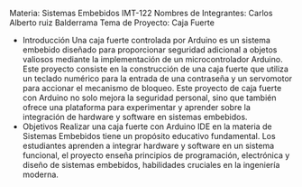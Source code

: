 Materia: Sistemas Embebidos IMT-122 
Nombres de Integrantes: Carlos Alberto ruiz Balderrama 
Tema de Proyecto: Caja Fuerte 
- Introducción
Una caja fuerte controlada por Arduino es un sistema embebido diseñado para proporcionar seguridad adicional a objetos valiosos mediante la implementación de un microcontrolador Arduino. 
Este proyecto consiste en la construcción de una caja fuerte que utiliza un teclado numérico para la entrada de una contraseña y un servomotor para accionar el mecanismo de bloqueo.
Este proyecto de caja fuerte con Arduino no solo mejora la seguridad personal, sino que también ofrece una plataforma para experimentar y aprender sobre la integración de hardware y software en sistemas embebidos. 
- Objetivos
Realizar una caja fuerte con Arduino IDE en la materia de Sistemas Embebidos tiene un propósito educativo fundamental. Los estudiantes aprenden a integrar hardware y software en un sistema funcional, el proyecto enseña principios de programación, electrónica y diseño de sistemas embebidos, habilidades cruciales en la ingeniería moderna.
